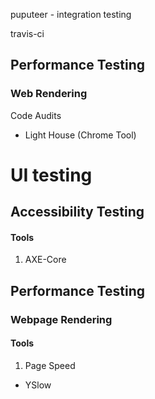 


puputeer - integration testing

travis-ci


## Performance Testing
### Web Rendering

Code Audits
- Light House (Chrome Tool)


# UI testing

## Accessibility Testing

#### Tools
1. AXE-Core


## Performance Testing
### Webpage Rendering

#### Tools

1. Page Speed
- YSlow
